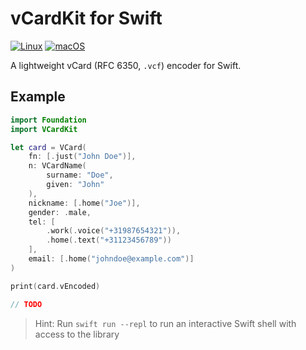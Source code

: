 # vCardKit for Swift

[![Linux](https://github.com/swift-calendar/vcardkit/workflows/Linux/badge.svg)](https://github.com/swift-calendar/vcardkit/actions)
[![macOS](https://github.com/swift-calendar/vcardkit/workflows/macOS/badge.svg)](https://github.com/swift-calendar/vcardkit/actions)

A lightweight vCard (RFC 6350, `.vcf`) encoder for Swift.

## Example

```swift
import Foundation
import VCardKit

let card = VCard(
    fn: [.just("John Doe")],
    n: VCardName(
        surname: "Doe",
        given: "John"
    ),
    nickname: [.home("Joe")],
    gender: .male,
    tel: [
        .work(.voice("+31987654321")),
        .home(.text("+31123456789"))
    ],
    email: [.home("johndoe@example.com")]
)

print(card.vEncoded)

// TODO
```

> Hint: Run `swift run --repl` to run an interactive Swift shell with access to the library
